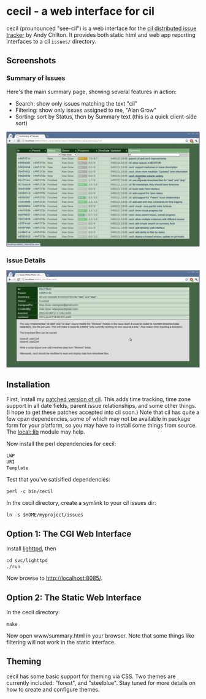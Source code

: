 # cecil - a web interface for cil #

cecil (prounounced "see-cil") is a web interface for the [cil distributed issue tracker](https://github.com/andychilton/cil) by Andy Chilton. It provides both static html and web app reporting interfaces to a cil `issues/` directory.

## Screenshots ##

### Summary of Issues ###

Here's the main summary page, showing several features in action:

* Search: show only issues matching the text "cil"
* Filtering: show only issues assigned to me, "Alan Grow"
* Sorting: sort by Status, then by Summary text (this is a quick client-side sort)

![The cecil issue summary page](./doc/cecil-summary.png)

### Issue Details ###

![The cecil issue details page](./doc/cecil-issue.png)

## Installation ##

First, install my [patched version of cil](https://github.com/acg/cil/tree/timetrack). This adds time tracking, time zone support in all date fields, parent issue relationships, and some other things. (I hope to get these patches accepted into cil soon.) Note that cil has quite a few cpan dependencies, some of which may not be available in package form for your platform, so you may have to install some things from source. The [local::lib](http://search.cpan.org/~apeiron/local-lib-1.008004/lib/local/lib.pm) module may help.

Now install the perl dependencies for cecil:

    LWP
    URI
    Template

Test that you've satisified dependencies:

    perl -c bin/cecil

In the cecil directory, create a symlink to your cil issues dir:

    ln -s $HOME/myproject/issues

## Option 1: The CGI Web Interface ##

Install [lighttpd](http://www.lighttpd.net/), then

    cd svc/lighttpd
    ./run

Now browse to [http://localhost:8085/](http://localhost:8085/).

## Option 2: The Static Web Interface ##

In the cecil directory:

    make

Now open www/summary.html in your browser. Note that some things like filtering will not work in the static interface.

## Theming ##

cecil has some basic support for theming via CSS. Two themes are currently included: "forest", and "steelblue". Stay tuned for more details on how to create and configure themes.

